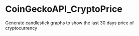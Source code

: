 # CoinGeckoAPI_CryptoPrice
Generate candlestick graphs to show the last 30 days price of cryptocurrency
